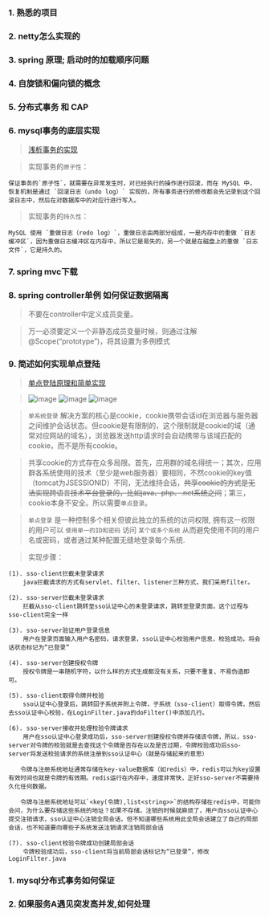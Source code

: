 ### 1. 熟悉的项目

### 2. netty怎么实现的

### 3. spring 原理; 启动时的加载顺序问题

### 4. 自旋锁和偏向锁的概念

### 5. 分布式事务 和 CAP

### 6. mysql事务的底层实现

> [浅析事务的实现](https://draveness.me/mysql-transaction)

> 实现事务的`原子性`：
```
保证事务的`原子性`，就需要在异常发生时，对已经执行的操作进行回滚，而在 MySQL 中，恢复机制是通过 `回滚日志（undo log）` 实现的，所有事务进行的修改都会先记录到这个回滚日志中，然后在对数据库中的对应行进行写入。
```

> 实现事务的`持久性`：
```
MySQL 使用 `重做日志（redo log）`，重做日志由两部分组成，一是内存中的重做 `日志缓冲区`，因为重做日志缓冲区在内存中，所以它是易失的，另一个就是在磁盘上的重做 `日志文件`，它是持久的。
```

### 7. spring mvc下载


### 8. spring controller单例 如何保证数据隔离

> 不要在controller中定义成员变量。 

> 万一必须要定义一个非静态成员变量时候，则通过注解@Scope(“prototype”)，将其设置为多例模式 

### 9.  简述如何实现单点登陆

> [单点登陆原理和简单实现](https://www.cnblogs.com/ywlaker/p/6113927.html)

> ![image](https://note.youdao.com/yws/public/resource/798718b1c1e158bf29932d73a284cd15/xmlnote/A2B7DB50C895460B89D98D9B19A339CB/11359) 
> ![image](https://note.youdao.com/yws/public/resource/798718b1c1e158bf29932d73a284cd15/xmlnote/23100A8C147144B4A21DA506E602516E/11362)
> ![image](https://note.youdao.com/yws/public/resource/798718b1c1e158bf29932d73a284cd15/xmlnote/CB4DB547347347C7A1A748C1DECEA3C7/11363)

> `单系统登录` 解决方案的核心是cookie，cookie携带会话id在浏览器与服务器之间维护会话状态。但cookie是有限制的，这个限制就是cookie的域（通常对应网站的域名），浏览器发送http请求时会自动携带与该域匹配的cookie，而不是所有cookie。

> 共享cookie的方式存在众多局限。首先，应用群的域名得统一；其次，应用群各系统使用的技术（至少是web服务器）要相同，不然cookie的key值（tomcat为JSESSIONID）不同，无法维持会话，~~共享cookie的方式是无法实现跨语言技术平台登录的，比如java、php、.net系统之间~~；第三，cookie本身不安全。所以需要`单点登录`。

> `单点登录` 是一种控制多个相关但彼此独立的系统的访问权限, 拥有这一权限的用户可以 `使用单一的ID和密码` 访问 `某个或多个系统` 从而避免使用不同的用户名或密码，或者通过某种配置无缝地登录每个系统.

> 实现步骤：
```
(1). sso-client拦截未登录请求
    java拦截请求的方式有servlet、filter、listener三种方式，我们采用filter。

(2). sso-server拦截未登录请求
    拦截从sso-client跳转至sso认证中心的未登录请求，跳转至登录页面，这个过程与sso-client完全一样

(3). sso-server验证用户登录信息
    用户在登录页面输入用户名密码，请求登录，sso认证中心校验用户信息，校验成功，将会话状态标记为“已登录”

(4). sso-server创建授权令牌
    授权令牌是一串随机字符，以什么样的方式生成都没有关系，只要不重复、不易伪造即可。

(5). sso-client取得令牌并校验
    sso认证中心登录后，跳转回子系统并附上令牌，子系统（sso-client）取得令牌，然后去sso认证中心校验，在LoginFilter.java的doFilter()中添加几行。

(6). sso-server接收并处理校验令牌请求
    用户在sso认证中心登录成功后，sso-server创建授权令牌并存储该令牌，所以，sso-server对令牌的校验就是去查找这个令牌是否存在以及是否过期，令牌校验成功后sso-server将发送校验请求的系统注册到sso认证中心（就是存储起来的意思）

　　令牌与注册系统地址通常存储在key-value数据库（如redis）中，redis可以为key设置有效时间也就是令牌的有效期。redis运行在内存中，速度非常快，正好sso-server不需要持久化任何数据。

　　令牌与注册系统地址可以`<key(令牌),list<string>>`的结构存储在redis中，可能你会问，为什么要存储这些系统的地址？如果不存储，注销的时候就麻烦了，用户向sso认证中心提交注销请求，sso认证中心注销全局会话，但不知道哪些系统用此全局会话建立了自己的局部会话，也不知道要向哪些子系统发送注销请求注销局部会话

(7). sso-client校验令牌成功创建局部会话
    令牌校验成功后，sso-client将当前局部会话标记为“已登录”，修改LoginFilter.java

```

### 1.  mysql分布式事务如何保证

### 2.  如果服务A遇见突发高并发,如何处理

